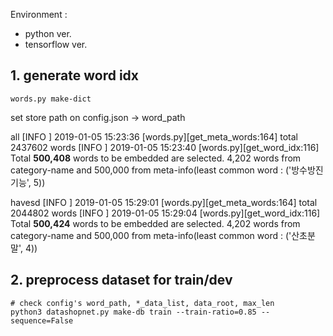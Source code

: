 Environment :

- python ver.
- tensorflow ver.

## 1. generate word idx

```
words.py make-dict
```

set store path on config.json -> word_path

all
[INFO ] 2019-01-05 15:23:36 [words.py][get_meta_words:164] total 2437602 words
[INFO ] 2019-01-05 15:23:40 [words.py][get_word_idx:116] Total **500,408** words to be embedded are selected.
4,202 words from category-name and 500,000 from meta-info(least common word : ('방수방진기능', 5))

havesd
[INFO ] 2019-01-05 15:29:01 [words.py][get_meta_words:164] total 2044802 words
[INFO ] 2019-01-05 15:29:04 [words.py][get_word_idx:116] Total **500,424** words to be embedded are selected.
4,202 words from category-name and 500,000 from meta-info(least common word : ('산초분말', 4))

## 2. preprocess dataset for train/dev

```
# check config's word_path, *_data_list, data_root, max_len
python3 datashopnet.py make-db train --train-ratio=0.85 --sequence=False
```
